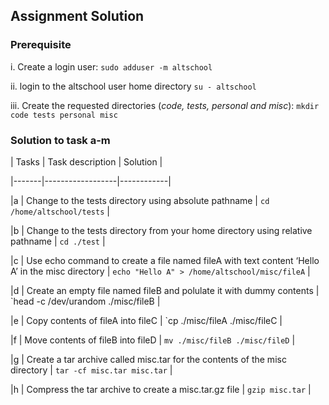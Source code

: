 ## Assignment Solution
### Prerequisite

i. Create a login user: `sudo adduser -m altschool`

ii. login to the altschool user home directory `su - altschool`

iii. Create the requested directories (_code, tests, personal and misc_): `mkdir code tests personal misc`

### Solution to task a-m

| Tasks | Task description | Solution |

|-------|------------------|------------|

|a      | Change to the tests directory using absolute pathname | `cd /home/altschool/tests` |

|b      | Change to the tests directory from your home directory using relative pathname | `cd ./test` |

|c      |  Use echo command to create a file named fileA with text content ‘Hello A’ in the misc directory | `echo "Hello A" > /home/altschool/misc/fileA`   |

|d      | Create an empty file named fileB and polulate it with dummy contents | `head -c /dev/urandom ./misc/fileB |

|e      | Copy contents of fileA into fileC               | `cp ./misc/fileA ./misc/fileC  |

|f      | Move contents of fileB into fileD | `mv ./misc/fileB ./misc/fileD`  |

|g      | Create a tar archive called misc.tar for the contents of the misc directory | `tar -cf misc.tar misc.tar` |

|h      | Compress the tar archive to create a misc.tar.gz file | `gzip misc.tar` |
